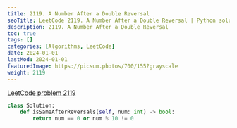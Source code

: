 ```yaml
---
title: 2119. A Number After a Double Reversal
seoTitle: LeetCode 2119. A Number After a Double Reversal | Python solution and explanation
description: 2119. A Number After a Double Reversal
toc: true
tags: []
categories: [Algorithms, LeetCode]
date: 2024-01-01
lastMod: 2024-01-01
featuredImage: https://picsum.photos/700/155?grayscale
weight: 2119
---
```


[LeetCode problem 2119](https://leetcode.com/problems/a-number-after-a-double-reversal/)

```python
class Solution:
    def isSameAfterReversals(self, num: int) -> bool:
        return num == 0 or num % 10 != 0

```
